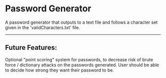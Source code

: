 # Password Generator
A password generator that outputs to a text file and follows a character set given in the 'validCharacters.txt' file.

---

## Future Features:

Optional "point scoring" system for passwords, to decrease risk of brute force / dictionary attacks on the passwords generated. User should be able to decide how strong they want their password to be.
